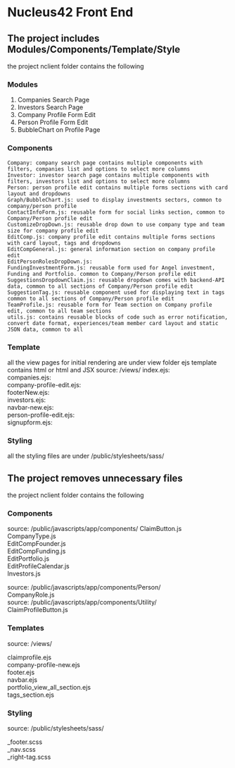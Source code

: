 # Nucleus42 Front End 

## The project includes Modules/Components/Template/Style
   the project nclient folder contains the following 

### Modules

   1. Companies Search Page   
   2. Investors Search Page   
   3. Company Profile Form Edit  
   4. Person Profile Form Edit   
   5. BubbleChart on Profile Page   
   
### Components

   ```all the reactjs components are under /public/javascripts/app/components/   
   Company: company search page contains multiple components with filters, companies list and options to select more columns  
   Investor: investor search page contains multiple components with filters, investors list and options to select more columns 
   Person: person profile edit contains multiple forms sections with card layout and dropdowns
   Graph/BubbleChart.js: used to display investments sectors, common to company/person profile  
   ContactInfoForm.js: reusable form for social links section, common to Company/Person profile edit  
   CustomizeDropDown.js: reusable drop down to use company type and team size for company profile edit   
   EditComp.js: company profile edit contains multiple forms sections with card layout, tags and dropdowns  
   EditCompGeneral.js: general information section on company profile edit 
   EditPersonRolesDropDown.js:   
   FundingInvestmentForm.js: reusable form used for Angel investment, Funding and Portfolio. common to Company/Person profile edit  
   SuggestionsDropdownClaim.js: reusable dropdown comes with backend-API data, common to all sections of Company/Person profile edit   
   SuggestionTag.js: reusable component used for displaying text in tags common to all sections of Company/Person profile edit   
   TeamProfile.js: reusable form for Team section on Company profile edit, common to all team sections   
   utils.js: contains reusable blocks of code such as error notification, convert date format, experiences/team member card layout and static JSON data, common to all
```
   
### Template

   all the view pages for initial rendering are under view folder
   ejs template contains html or html and JSX 
   source: /views/
   index.ejs:  
   companies.ejs:    
   company-profile-edit.ejs:   
   footerNew.ejs:    
   investors.ejs:    
   navbar-new.ejs:   
   person-profile-edit.ejs:   
   signupform.ejs:   
   
### Styling

   all the styling files are under /public/stylesheets/sass/
   
   
## The project removes unnecessary files
   the project nclient folder contains the following 
   
### Components

   source: /public/javascripts/app/components/
   ClaimButton.js     
   CompanyType.js     
   EditCompFounder.js    
   EditCompFunding.js    
   EditPortfolio.js      
   EditProfileCalendar.js   
   Investors.js    
  
   source: /public/javascripts/app/components/Person/     
   CompanyRole.js  
   source: /public/javascripts/app/components/Utility/    
   ClaimProfileButton.js    
  
### Templates

   source: /views/ 

   claimprofile.ejs   
   company-profile-new.ejs  
   footer.ejs   
   navbar.ejs   
   portfolio_view_all_section.ejs    
   tags_section.ejs   
  
### Styling

   source: /public/stylesheets/sass/    

   _footer.scss    
   _nav.scss    
   _right-tag.scss    
  
